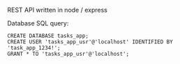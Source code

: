 REST API written in node / express

Database SQL query:
```
CREATE DATABASE tasks_app;
CREATE USER 'tasks_app_usr'@'localhost' IDENTIFIED BY 'task_app_1234!';
GRANT * TO 'tasks_app_usr'@'localhost';
```